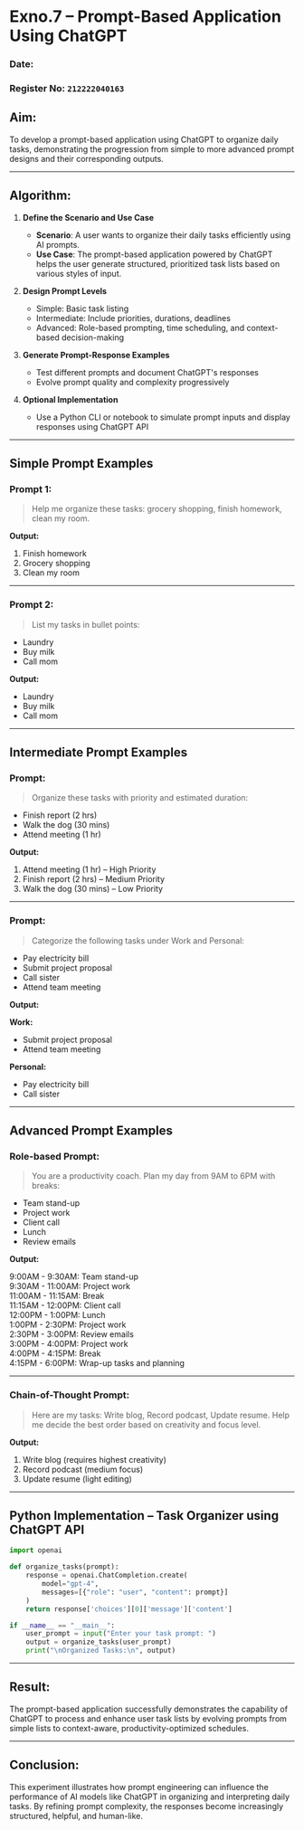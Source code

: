 # Exno.7 – Prompt-Based Application Using ChatGPT

### Date: `` ``

### Register No: ``212222040163``

## Aim:
To develop a prompt-based application using ChatGPT to organize daily tasks, demonstrating the progression from simple to more advanced prompt designs and their corresponding outputs.

---

## Algorithm:

1. **Define the Scenario and Use Case**
   - **Scenario**: A user wants to organize their daily tasks efficiently using AI prompts.
   - **Use Case**: The prompt-based application powered by ChatGPT helps the user generate structured, prioritized task lists based on various styles of input.

2. **Design Prompt Levels**
   - Simple: Basic task listing
   - Intermediate: Include priorities, durations, deadlines
   - Advanced: Role-based prompting, time scheduling, and context-based decision-making

3. **Generate Prompt-Response Examples**
   - Test different prompts and document ChatGPT's responses
   - Evolve prompt quality and complexity progressively

4. **Optional Implementation**
   - Use a Python CLI or notebook to simulate prompt inputs and display responses using ChatGPT API

---

## Simple Prompt Examples

### Prompt 1:
> Help me organize these tasks: grocery shopping, finish homework, clean my room.

**Output:**
1. Finish homework  
2. Grocery shopping  
3. Clean my room

---

### Prompt 2:
> List my tasks in bullet points:
- Laundry
- Buy milk
- Call mom

**Output:**
- Laundry  
- Buy milk  
- Call mom

---

## Intermediate Prompt Examples

### Prompt:
> Organize these tasks with priority and estimated duration:
- Finish report (2 hrs)  
- Walk the dog (30 mins)  
- Attend meeting (1 hr)

**Output:**
1. Attend meeting (1 hr) – High Priority  
2. Finish report (2 hrs) – Medium Priority  
3. Walk the dog (30 mins) – Low Priority

---

### Prompt:
> Categorize the following tasks under Work and Personal:
- Pay electricity bill  
- Submit project proposal  
- Call sister  
- Attend team meeting

**Output:**

**Work:**
- Submit project proposal  
- Attend team meeting

**Personal:**
- Pay electricity bill  
- Call sister

---

## Advanced Prompt Examples

### Role-based Prompt:
> You are a productivity coach. Plan my day from 9AM to 6PM with breaks:
- Team stand-up  
- Project work  
- Client call  
- Lunch  
- Review emails

**Output:**

9:00AM - 9:30AM: Team stand-up  
9:30AM - 11:00AM: Project work  
11:00AM - 11:15AM: Break  
11:15AM - 12:00PM: Client call  
12:00PM - 1:00PM: Lunch  
1:00PM - 2:30PM: Project work  
2:30PM - 3:00PM: Review emails  
3:00PM - 4:00PM: Project work  
4:00PM - 4:15PM: Break  
4:15PM - 6:00PM: Wrap-up tasks and planning

---

### Chain-of-Thought Prompt:
> Here are my tasks: Write blog, Record podcast, Update resume. Help me decide the best order based on creativity and focus level.

**Output:**

1. Write blog (requires highest creativity)  
2. Record podcast (medium focus)  
3. Update resume (light editing)

---

## Python Implementation – Task Organizer using ChatGPT API
```python
import openai

def organize_tasks(prompt):
    response = openai.ChatCompletion.create(
        model="gpt-4",
        messages=[{"role": "user", "content": prompt}]
    )
    return response['choices'][0]['message']['content']

if __name__ == "__main__":
    user_prompt = input("Enter your task prompt: ")
    output = organize_tasks(user_prompt)
    print("\nOrganized Tasks:\n", output)
```
---

## Result:
The prompt-based application successfully demonstrates the capability of ChatGPT to process and enhance user task lists by evolving prompts from simple lists to context-aware, productivity-optimized schedules.

---

## Conclusion:
This experiment illustrates how prompt engineering can influence the performance of AI models like ChatGPT in organizing and interpreting daily tasks. By refining prompt complexity, the responses become increasingly structured, helpful, and human-like.
